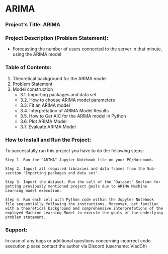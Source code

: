# ARIMA

### Project's Title: ARIMA


### Project Description (Problem Statement): 
- Forecasting the number of users connected to the server in that minute, using the ARIMA model


### Table of Contents:
1. Theoretical background for the ARIMA model
2. Problem Statement
3. Model construction
    * 3.1. Importing packages and data set
    * 3.2. How to choose ARIMA model parameters
    * 3.3. Fit an ARIMA model
    * 3.4. Interpretation of ARIMA Model Results
    * 3.5. How to Get AIC for the ARIMA model in Python
    * 3.6. Plot ARIMA Model
    * 3.7. Evaluate ARIMA Model


### How to Install and Run the Project:

To successfully run this project you have to do the following steps:

	Step 1. Run the "ARIMA" Jupyter Notebook file on your PC/Notebook.

	Step 2. Import all required libraries and data frames from the Sub-section "Importing packages and data set".

	Step 3. Import the dataset. Run the cell of the "Dataset" Section for getting previously mentioned project goals due to ARIMA Machine Learning model execution.

	Step 4. Run each cell with Python code within the Jupyter Notebook file sequentially following the instructions. Moreover, get familiar with a theoretical background and comprehensive interpretations of the employed Machine Learning Model to execute the goals of the underlying problem statement.


### Support:

In case of any bags or additional questions concerning incorrect code execution please contact the author via Discord (username: VladCh)
